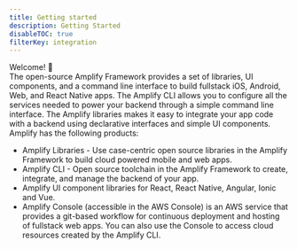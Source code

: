 ```yaml
---
title: Getting started
description: Getting Started
disableTOC: true
filterKey: integration
---
```


Welcome! 🎸 <br/>
The open-source Amplify Framework provides a set of libraries, UI components, and a command line interface to build fullstack iOS, Android, Web, and React Native apps. The Amplify CLI allows you to configure all the services needed to power your backend through a simple command line interface. The Amplify libraries makes it easy to integrate your app code with a backend using declarative interfaces and simple UI components. Amplify has the following products:

- Amplify Libraries - Use case-centric open source libraries in the Amplify Framework to build cloud powered mobile and web apps.
- Amplify CLI - Open source toolchain in the Amplify Framework to create, integrate, and manage the backend of your app.
- Amplify UI component libraries for React, React Native, Angular, Ionic and Vue.
- Amplify Console (accessible in the AWS Console) is an AWS service that provides a git-based workflow for continuous deployment and hosting of fullstack web apps. You can also use the Console to access cloud resources created by the Amplify CLI.

<inline-fragment integration="react" src="~/fragments/react.md"></inline-fragment>
<inline-fragment integration="react-native" src="~/fragments/reactnative.md"></inline-fragment>
<inline-fragment integration="android" src="~/fragments/android.md"></inline-fragment>
<inline-fragment integration="ios" src="~/fragments/ios.md"></inline-fragment>
<inline-fragment integration="angular" src="~/fragments/web.md"></inline-fragment>
<inline-fragment integration="ionic" src="~/fragments/web.md"></inline-fragment>
<inline-fragment integration="vue" src="~/fragments/web.md"></inline-fragment>
<inline-fragment integration="js" src="~/fragments/web.md"></inline-fragment>
